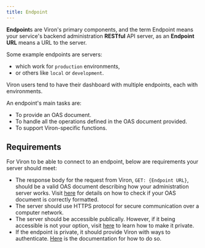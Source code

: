 ```yaml
---
title: Endpoint
---
```


**Endpoint**s are Viron's primary components, and the term Endpoint means your service's backend administration **RESTful** API server, as an **Endpoint URL** means a URL to the server.

Some example endpoints are servers:
- which work for `production` environments,
- or others like `local` or `development`.

Viron users tend to have their dashboard with multiple endpoints, each with environments.

An endpoint's main tasks are:
- To provide an OAS document.
- To handle all the operations defined in the OAS document provided.
- To support Viron-specific functions.

## Requirements
For Viron to be able to connect to an endpoint, below are requirements your server should meet:
- The response body for the request from Viron, `GET: {Endpoint URL}`,  should be a valid OAS document describing how your administration server works. Visit [here](./linter) for details on how to check if your OAS document is correctly formatted.
- The server should use HTTPS protocol for secure communication over a computer network.
- The server should be accessible publically. However, if it being accessible is not your option, visit [here](./self-hosting) to learn how to make it private.
- If the endpoint is private, it should provide Viron with ways to authenticate. [Here](./authentication) is the documentation for how to do so.
